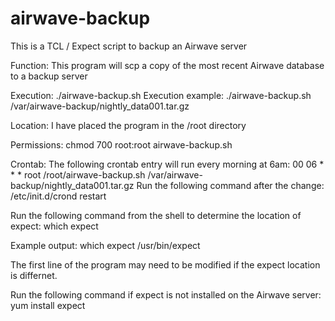 # airwave-backup
This is a TCL / Expect script to backup an Airwave server

Function: This program will scp a copy of the most recent Airwave database to a backup server

Execution: ./airwave-backup.sh
Execution example: ./airwave-backup.sh /var/airwave-backup/nightly_data001.tar.gz

Location: I have placed the program in the /root directory

Permissions: chmod 700 root:root airwave-backup.sh

Crontab: The following crontab entry will run every morning at 6am:
00 06 * * * root /root/airwave-backup.sh /var/airwave-backup/nightly_data001.tar.gz
Run the following command after the change: /etc/init.d/crond restart

Run the following command from the shell to determine the location of expect:
which expect

Example output:
which expect
/usr/bin/expect

The first line of the program may need to be modified if the expect location is differnet.

Run the following command if expect is not installed on the Airwave server:
yum install expect
